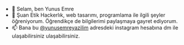 - 👋 Selam, ben Yunus Emre
- 🌱 Şuan Etik Hackerlık, web tasarımı, programlama ile ilgili şeyler öğreniyorum. Öğrendikçe de bilgilerimi paylaşmaya gayret ediyorum.
- 📫 Bana bu <a href="https://www.instagram.com/yunusemreyazilim/">@yunusemreyazilim</a> adresdeki instagram hesabına dm ile ulaşabilirsiniz ulaşabilirsiniz.

<!---
Joelex78/Joelex78 is a ✨ special ✨ repository because its `README.md` (this file) appears on your GitHub profile.
You can click the Preview link to take a look at your changes.
--->
